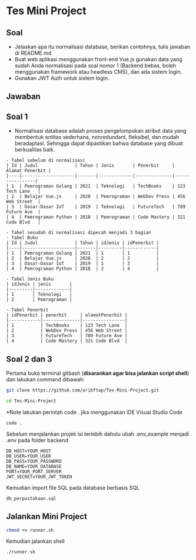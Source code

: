 
# Tes Mini Project
## Soal
- Jelaskan apa itu normalisasi database, berikan contohnya, tulis jawaban di README.md
- Buat web aplikasi menggunakan front-end Vue.js gunakan data yang sudah Anda normalisasi pada soal nomor 1 (Backend bebas, boleh menggunakan framework atau headless CMS), dan ada sistem login.
- Gunakan JWT Auth untuk sistem login.




## Jawaban
## Soal 1
- Normalisasi database adalah proses pengelompokan atribut data yang membentuk entitas sederhana, nonredundant, fleksibel, dan mudah beradaptasi. Sehingga dapat dipastikan bahwa database yang dibuat berkualitas baik.
```
- Tabel sebelum di normalisasi
| Id | Judul              | Tahun | Jenis       | Penerbit     | Alamat Penerbit |
|----|--------------------|-------|-------------|--------------|-----------------|
| 1  | Pemrograman Golang | 2021  | Teknologi   | TechBooks    | 123 Tech Lane   |
| 2  | Belajar Vue.js     | 2020  | Pemrograman | WebDev Press | 456 Web Street  |
| 3  | Dasar-Dasar IoT    | 2019  | Teknologi   | FutureTech   | 789 Future Ave  |
| 4  | Pemrograman Python | 2018  | Pemrograman | Code Mastery | 321 Code Blvd   |
```
```
- Tabel sesudah di normalisasi dipecah menjadi 3 bagian
- Tabel Buku
| Id | Judul              | Tahun | idJenis | idPenerbit |
|----|--------------------|-------|---------|------------|
| 1  | Pemrograman Golang | 2021  | 1       | 1          |
| 2  | Belajar Vue.js     | 2020  | 2       | 2          |
| 3  | Dasar-Dasar IoT    | 2019  | 1       | 3          |
| 4  | Pemrograman Python | 2018  | 2       | 4          |
```
```
- Tabel Jenis Buku
| idJenis | jenis       |
|---------|-------------|
| 1       | Teknologi   |
| 2       | Pemrograman |
```
```
- Tabel Penerbit
| idPenerbit | penerbit     | alamatPenerbit |
|------------|--------------|----------------|
| 1          | TechBooks    | 123 Tech Lane  |
| 2          | WebDev Press | 456 Web Street |
| 3          | FutureTech   | 789 Future Ave |
| 4          | Code Mastery | 321 Code Blvd  |
```


## Soal 2 dan 3

Pertama buka terminal gitbash (**disarankan agar bisa jalankan script shell**) dan lakukan command dibawah:
```bash
git clone https://github.com/aribftap/Tes-Mini-Project.git
```
```bash
cd Tes-Mini-Project
```
*Note lakukan perintah code . jika menggunakan IDE Visual Studio Code
```
code .
```

Sebelum menjalankan projek isi terlebih dahulu ubah .env_example menjadi .env pada folder backend

```env
DB_HOST=YOUR_HOST
DB_USER=YOUR_USER
DB_PASS=YOUR_PASSWORD
DB_NAME=YOUR_DATABASE
PORT=YOUR_PORT_SERVER
JWT_SECRET=YOUR_JWT_TOKEN
```
Kemudian import file SQL pada database berbasis SQL
```
db_perpustakaan.sql
```

## Jalankan Mini Project

```bash
chmod +x runner.sh
```

Kemudian jalankan shell
```bash
./runner.sh
```




